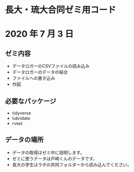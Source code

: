 # 長大・琉大合同ゼミ用コード
# 2020 年 7 月 3 日 

## ゼミ内容

* データロガーのCSVファイルの読み込み
* データロガーのデータの結合
* ファイルへの書き込み
* 作図

## 必要なパッケージ

* tidyverse
* lubridate
* rvest

## データの場所

* データの取得はゼミ中に説明します。
* ゼミに使うデータは戸崎くんのデータです。
* 長大の学生はラボの共同フォルダーから読み込んでください。
